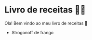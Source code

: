 # Livro de receitas :woman_cook:

Ola! Bem vindo ao meu livro de receitas :wave:

- Strogonoff de frango
